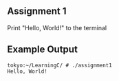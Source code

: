 ## Assignment 1
Print "Hello, World!" to the terminal

## Example Output
```terminal_session
tokyo:~/LearningC/ # ./assignment1                                        
Hello, World!
```